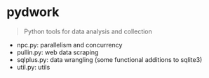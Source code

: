 # pydwork
>
> Python tools for data analysis and collection
>
* npc.py: parallelism and concurrency
* pullin.py: web data scraping
* sqlplus.py: data wrangling (some functional additions to sqlite3)
* util.py: utils
